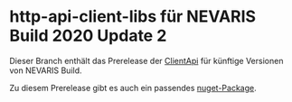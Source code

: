 # http-api-client-libs für NEVARIS Build 2020 Update 2

Dieser Branch enthält das Prerelease der [ClientApi](https://github.com/NEVARISBausoftwareGmbH/http-api-client-libs) für künftige Versionen von NEVARIS Build.

Zu diesem Prerelease gibt es auch ein passendes [nuget-Package](https://www.nuget.org/packages/Nevaris.Build.ClientApi/1.0.4-2020.2).
